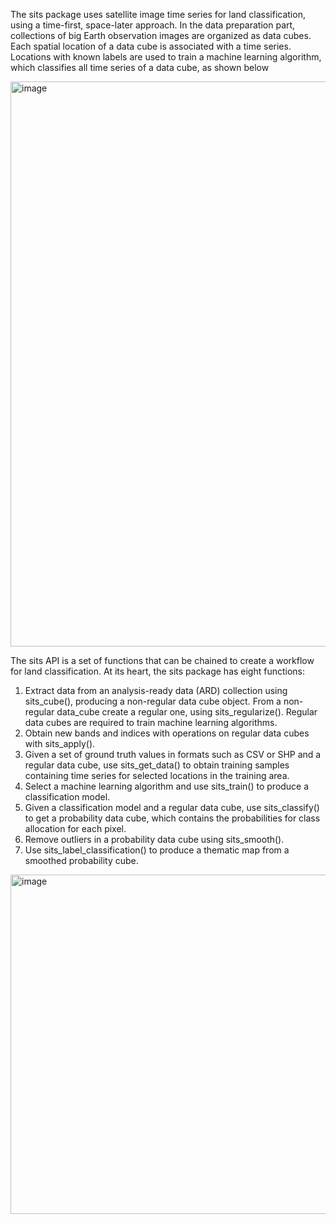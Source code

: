 The sits package uses satellite image time series for land classification, using a time-first, space-later approach. In the data preparation part, collections of big Earth observation images are organized as data cubes. Each spatial location of a data cube is associated with a time series. Locations with known labels are used to train a machine learning algorithm, which classifies all time series of a data cube, as shown below

<img width="1093" height="904" alt="image" src="https://github.com/user-attachments/assets/9a1d0a26-0fd4-4df8-a76e-76535dbced7b" />

The sits API is a set of functions that can be chained to create a workflow for land classification. At its heart, the sits package has eight functions:

1) Extract data from an analysis-ready data (ARD) collection using sits_cube(), producing a non-regular data cube object.
From a non-regular data_cube create a regular one, using sits_regularize(). Regular data cubes are required to train machine learning algorithms.
2) Obtain new bands and indices with operations on regular data cubes with sits_apply().
3) Given a set of ground truth values in formats such as CSV or SHP and a regular data cube, use sits_get_data() to obtain training samples containing time series for selected locations in the training area.
4) Select a machine learning algorithm and use sits_train() to produce a classification model.
5) Given a classification model and a regular data cube, use sits_classify() to get a probability data cube, which contains the probabilities for class allocation for each pixel.
6) Remove outliers in a probability data cube using sits_smooth().
7) Use sits_label_classification() to produce a thematic map from a smoothed probability cube.

<img width="978" height="543" alt="image" src="https://github.com/user-attachments/assets/35cb5a74-8ed1-47f5-beca-1e38f5b235cf" />
